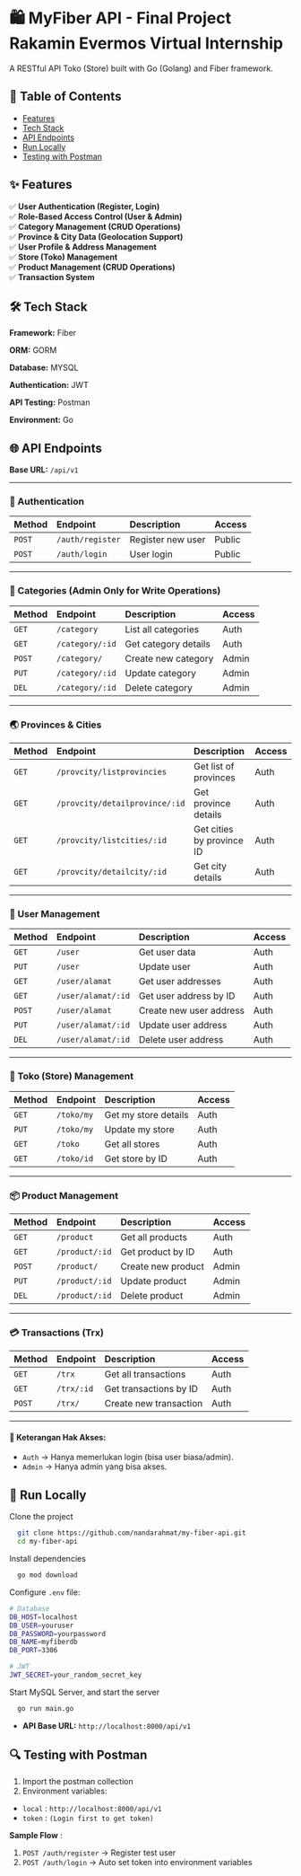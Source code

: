 # 🛍️ MyFiber API - Final Project Rakamin Evermos Virtual Internship

A RESTful API Toko (Store) built with Go (Golang) and Fiber framework.

## 📌 Table of Contents

- [Features](https://github.com/nandarahmat/my-fiber-api?tab=readme-ov-file#-features)
- [Tech Stack](https://github.com/nandarahmat/my-fiber-api?tab=readme-ov-file#-tech-stack)
- [API Endpoints](https://github.com/nandarahmat/my-fiber-api?tab=readme-ov-file#-api-endpoints)
- [Run Locally](https://github.com/nandarahmat/my-fiber-api?tab=readme-ov-file#-run-locally)
- [Testing with Postman](https://github.com/nandarahmat/my-fiber-api?tab=readme-ov-file#-testing-with-postman)

## ✨ Features

✅ **User Authentication (Register, Login)**  
✅ **Role-Based Access Control (User & Admin)**  
✅ **Category Management (CRUD Operations)**  
✅ **Province & City Data (Geolocation Support)**  
✅ **User Profile & Address Management**  
✅ **Store (Toko) Management**  
✅ **Product Management (CRUD Operations)**  
✅ **Transaction System**

## 🛠 Tech Stack

**Framework:** Fiber

**ORM:** GORM

**Database:** MYSQL

**Authentication:** JWT

**API Testing:** Postman

**Environment:** Go

## 🌐 API Endpoints

**Base URL:** `/api/v1`

---

### 🔐 Authentication

| Method | Endpoint         | Description       | Access |
| :----- | :--------------- | :---------------- | :----- |
| `POST` | `/auth/register` | Register new user | Public |
| `POST` | `/auth/login`    | User login        | Public |

---

### 📂 Categories (Admin Only for Write Operations)

| Method | Endpoint        | Description          | Access |
| :----- | :-------------- | :------------------- | :----- |
| `GET`  | `/category`     | List all categories  | Auth   |
| `GET`  | `/category/:id` | Get category details | Auth   |
| `POST` | `/category/`    | Create new category  | Admin  |
| `PUT`  | `/category/:id` | Update category      | Admin  |
| `DEL`  | `/category/:id` | Delete category      | Admin  |

---

### 🌏 Provinces & Cities

| Method | Endpoint                       | Description               | Access |
| :----- | :----------------------------- | :------------------------ | :----- |
| `GET`  | `/provcity/listprovincies`     | Get list of provinces     | Auth   |
| `GET`  | `/provcity/detailprovince/:id` | Get province details      | Auth   |
| `GET`  | `/provcity/listcities/:id`     | Get cities by province ID | Auth   |
| `GET`  | `/provcity/detailcity/:id`     | Get city details          | Auth   |

---

### 👤 User Management

| Method | Endpoint           | Description             | Access |
| :----- | :----------------- | :---------------------- | :----- |
| `GET`  | `/user`            | Get user data           | Auth   |
| `PUT`  | `/user`            | Update user             | Auth   |
| `GET`  | `/user/alamat`     | Get user addresses      | Auth   |
| `GET`  | `/user/alamat/:id` | Get user address by ID  | Auth   |
| `POST` | `/user/alamat`     | Create new user address | Auth   |
| `PUT`  | `/user/alamat/:id` | Update user address     | Auth   |
| `DEL`  | `/user/alamat/:id` | Delete user address     | Auth   |

---

### 🏪 Toko (Store) Management

| Method | Endpoint   | Description          | Access |
| :----- | :--------- | :------------------- | :----- |
| `GET`  | `/toko/my` | Get my store details | Auth   |
| `PUT`  | `/toko/my` | Update my store      | Auth   |
| `GET`  | `/toko`    | Get all stores       | Auth   |
| `GET`  | `/toko/id` | Get store by ID      | Auth   |

---

### 📦 Product Management

| Method | Endpoint       | Description        | Access |
| :----- | :------------- | :----------------- | :----- |
| `GET`  | `/product`     | Get all products   | Auth   |
| `GET`  | `/product/:id` | Get product by ID  | Auth   |
| `POST` | `/product/`    | Create new product | Admin  |
| `PUT`  | `/product/:id` | Update product     | Admin  |
| `DEL`  | `/product/:id` | Delete product     | Admin  |

---

### 💳 Transactions (Trx)

| Method | Endpoint   | Description            | Access |
| :----- | :--------- | :--------------------- | :----- |
| `GET`  | `/trx`     | Get all transactions   | Auth   |
| `GET`  | `/trx/:id` | Get transactions by ID | Auth   |
| `POST` | `/trx/`    | Create new transaction | Auth   |

---

#### 🔑 Keterangan Hak Akses:

- `Auth` → Hanya memerlukan login (bisa user biasa/admin).
- `Admin` → Hanya admin yang bisa akses.

## 🚀 Run Locally

Clone the project

```bash
  git clone https://github.com/nandarahmat/my-fiber-api.git
  cd my-fiber-api
```

Install dependencies

```bash
  go mod download
```

Configure `.env` file:

```bash
# Database
DB_HOST=localhost
DB_USER=youruser
DB_PASSWORD=yourpassword
DB_NAME=myfiberdb
DB_PORT=3306

# JWT
JWT_SECRET=your_random_secret_key
```

Start MySQL Server, and start the server

```bash
  go run main.go
```

- **API Base URL:** `http://localhost:8000/api/v1`

## 🔍 Testing with Postman

1. Import the postman collection
2. Environment variables:

- `local` : `http://localhost:8000/api/v1`
- `token` : `(Login first to get token)`

**Sample Flow** :

1. `POST /auth/register` → Register test user
2. `POST /auth/login` → Auto set token into environment variables

